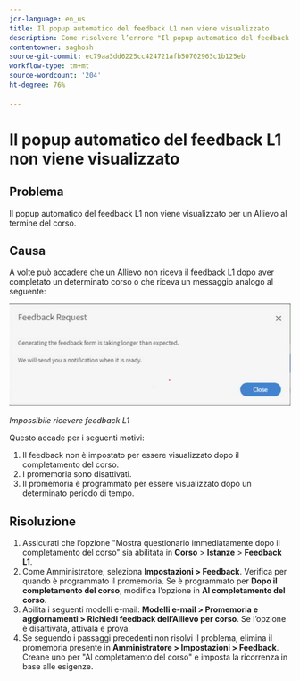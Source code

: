 ```yaml
---
jcr-language: en_us
title: Il popup automatico del feedback L1 non viene visualizzato
description: Come risolvere l’errore "Il popup automatico del feedback L1 non viene visualizzato"
contentowner: saghosh
source-git-commit: ec79aa3dd6225cc424721afb50702963c1b125eb
workflow-type: tm+mt
source-wordcount: '204'
ht-degree: 76%

---
```




# Il popup automatico del feedback L1 non viene visualizzato

## Problema

Il popup automatico del feedback L1 non viene visualizzato per un Allievo al termine del corso.

## Causa

A volte può accadere che un Allievo non riceva il feedback L1 dopo aver completato un determinato corso o che riceva un messaggio analogo al seguente:

![](assets/l1-feedback.png)

*Impossibile ricevere feedback L1*

Questo accade per i seguenti motivi:

1. Il feedback non è impostato per essere visualizzato dopo il completamento del corso.
1. I promemoria sono disattivati.
1. Il promemoria è programmato per essere visualizzato dopo un determinato periodo di tempo.

## Risoluzione

1. Assicurati che l’opzione &quot;Mostra questionario immediatamente dopo il completamento del corso&quot; sia abilitata in **Corso** > **Istanze** > **Feedback L1**.
   <!--![](assets/l1-feedback.png)-->
1. Come Amministratore, seleziona **Impostazioni > Feedback**. Verifica per quando è programmato il promemoria. Se è programmato per **Dopo il completamento del corso**, modifica l’opzione in **Al completamento del corso**.
1. Abilita i seguenti modelli e-mail: **Modelli e-mail > Promemoria e aggiornamenti > Richiedi feedback dell’Allievo per corso**. Se l’opzione è disattivata, attivala e prova.
1. Se seguendo i passaggi precedenti non risolvi il problema, elimina il promemoria presente in **Amministratore > Impostazioni > Feedback**. Creane uno per &quot;Al completamento del corso&quot; e imposta la ricorrenza in base alle esigenze.
